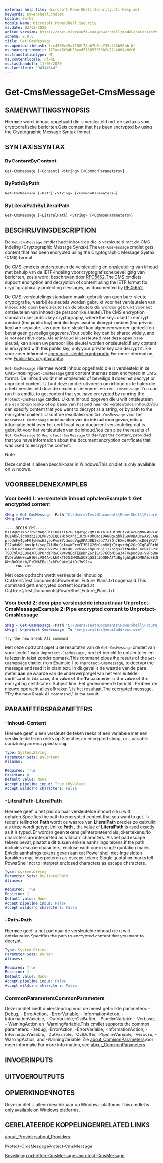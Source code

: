 ```yaml
---
external help file: Microsoft.PowerShell.Security.dll-Help.xml
keywords: powershell,cmdlet
Locale: en-US
Module Name: Microsoft.PowerShell.Security
ms.date: 02/03/2020
online version: https://docs.microsoft.com/powershell/module/microsoft.powershell.security/get-cmsmessage?view=powershell-6&WT.mc_id=ps-gethelp
schema: 2.0.0
title: Get-CmsMessage
ms.openlocfilehash: fcc4305ee5a7198f78eb7b6ce735cf45b90bbf6f
ms.sourcegitcommit: 177ae45034b58ead716853096b2e72e4864e6df6
ms.translationtype: MT
ms.contentlocale: nl-NL
ms.lasthandoff: 11/07/2020
ms.locfileid: "94344844"
---
```

# <span data-ttu-id="f8ddb-103">Get-CmsMessage</span><span class="sxs-lookup"><span data-stu-id="f8ddb-103">Get-CmsMessage</span></span>

## <span data-ttu-id="f8ddb-104">SAMENVATTING</span><span class="sxs-lookup"><span data-stu-id="f8ddb-104">SYNOPSIS</span></span>
<span data-ttu-id="f8ddb-105">Hiermee wordt inhoud opgehaald die is versleuteld met de syntaxis voor cryptografische berichten.</span><span class="sxs-lookup"><span data-stu-id="f8ddb-105">Gets content that has been encrypted by using the Cryptographic Message Syntax format.</span></span>

## <span data-ttu-id="f8ddb-106">SYNTAXIS</span><span class="sxs-lookup"><span data-stu-id="f8ddb-106">SYNTAX</span></span>

### <span data-ttu-id="f8ddb-107">ByContent</span><span class="sxs-lookup"><span data-stu-id="f8ddb-107">ByContent</span></span>

```
Get-CmsMessage [-Content] <String> [<CommonParameters>]
```

### <span data-ttu-id="f8ddb-108">ByPath</span><span class="sxs-lookup"><span data-stu-id="f8ddb-108">ByPath</span></span>

```
Get-CmsMessage [-Path] <String> [<CommonParameters>]
```

### <span data-ttu-id="f8ddb-109">ByLiteralPath</span><span class="sxs-lookup"><span data-stu-id="f8ddb-109">ByLiteralPath</span></span>

```
Get-CmsMessage [-LiteralPath] <String> [<CommonParameters>]
```

## <span data-ttu-id="f8ddb-110">BESCHRIJVING</span><span class="sxs-lookup"><span data-stu-id="f8ddb-110">DESCRIPTION</span></span>

<span data-ttu-id="f8ddb-111">De `Get-CmsMessage` cmdlet haalt inhoud op die is versleuteld met de CMS-indeling (Cryptographic Message Syntax).</span><span class="sxs-lookup"><span data-stu-id="f8ddb-111">The `Get-CmsMessage` cmdlet gets content that has been encrypted using the Cryptographic Message Syntax (CMS) format.</span></span>

<span data-ttu-id="f8ddb-112">De CMS-cmdlets ondersteunen de versleuteling en ontsleuteling van inhoud met behulp van de IETF-indeling voor cryptografische beveiliging van berichten, zoals wordt beschreven door [RFC5652](https://tools.ietf.org/html/rfc5652).</span><span class="sxs-lookup"><span data-stu-id="f8ddb-112">The CMS cmdlets support encryption and decryption of content using the IETF format for cryptographically protecting messages, as documented by [RFC5652](https://tools.ietf.org/html/rfc5652).</span></span>

<span data-ttu-id="f8ddb-113">De CMS-versleutelings standaard maakt gebruik van open bare-sleutel cryptografie, waarbij de sleutels worden gebruikt voor het versleutelen van inhoud (de open bare sleutel) en de sleutels die worden gebruikt voor het ontsleutelen van inhoud (de persoonlijke sleutel).</span><span class="sxs-lookup"><span data-stu-id="f8ddb-113">The CMS encryption standard uses public key cryptography, where the keys used to encrypt content (the public key) and the keys used to decrypt content (the private key) are separate.</span></span> <span data-ttu-id="f8ddb-114">Uw open bare sleutel kan algemeen worden gedeeld en bevat geen gevoelige gegevens.</span><span class="sxs-lookup"><span data-stu-id="f8ddb-114">Your public key can be shared widely, and is not sensitive data.</span></span> <span data-ttu-id="f8ddb-115">Als er inhoud is versleuteld met deze open bare sleutel, kan alleen uw persoonlijke sleutel worden ontsleuteld.</span><span class="sxs-lookup"><span data-stu-id="f8ddb-115">If any content is encrypted with this public key, only your private key can decrypt it.</span></span> <span data-ttu-id="f8ddb-116">Zie voor meer informatie [open bare-sleutel cryptografie](https://en.wikipedia.org/wiki/Public-key_cryptography).</span><span class="sxs-lookup"><span data-stu-id="f8ddb-116">For more information, see [Public-key cryptography](https://en.wikipedia.org/wiki/Public-key_cryptography).</span></span>

<span data-ttu-id="f8ddb-117">`Get-CmsMessage` Hiermee wordt inhoud opgehaald die is versleuteld in de CMS-indeling.</span><span class="sxs-lookup"><span data-stu-id="f8ddb-117">`Get-CmsMessage` gets content that has been encrypted in CMS format.</span></span> <span data-ttu-id="f8ddb-118">De inhoud wordt niet ontsleuteld of beveiligd.</span><span class="sxs-lookup"><span data-stu-id="f8ddb-118">It does not decrypt or unprotect content.</span></span> <span data-ttu-id="f8ddb-119">U kunt deze cmdlet uitvoeren om inhoud op te halen die u hebt versleuteld door de cmdlet uit te voeren `Protect-CmsMessage` .</span><span class="sxs-lookup"><span data-stu-id="f8ddb-119">You can run this cmdlet to get content that you have encrypted by running the `Protect-CmsMessage` cmdlet.</span></span> <span data-ttu-id="f8ddb-120">U kunt inhoud opgeven die u wilt ontsleutelen als een teken reeks of op basis van het pad naar de versleutelde inhoud.</span><span class="sxs-lookup"><span data-stu-id="f8ddb-120">You can specify content that you want to decrypt as a string, or by path to the encrypted content.</span></span> <span data-ttu-id="f8ddb-121">U kunt de resultaten van `Get-CmsMessage` voor het `Unprotect-CmsMessage` ontsleutelen van de inhoud door geven, mits u informatie hebt over het certificaat voor document versleuteling dat is gebruikt voor het versleutelen van de inhoud.</span><span class="sxs-lookup"><span data-stu-id="f8ddb-121">You can pipe the results of `Get-CmsMessage` to `Unprotect-CmsMessage` to decrypt the content, provided that you have information about the document encryption certificate that was used to encrypt the content.</span></span>

> [!NOTE]
> <span data-ttu-id="f8ddb-122">Deze cmdlet is alleen beschikbaar in Windows.</span><span class="sxs-lookup"><span data-stu-id="f8ddb-122">This cmdlet is only available on Windows.</span></span>

## <span data-ttu-id="f8ddb-123">VOORBEELDEN</span><span class="sxs-lookup"><span data-stu-id="f8ddb-123">EXAMPLES</span></span>

### <span data-ttu-id="f8ddb-124">Voor beeld 1: versleutelde inhoud ophalen</span><span class="sxs-lookup"><span data-stu-id="f8ddb-124">Example 1: Get encrypted content</span></span>

```powershell
$Msg = Get-CmsMessage -Path "C:\Users\Test\Documents\PowerShell\Future_Plans.txt"
$Msg.Content
```

```Output
-----BEGIN CMS-----
MIIBqAYJKoZIhvcNAQcDoIIBmTCCAZUCAQAxggFQMIIBTAIBADA0MCAxHjAcBgNVBAMBFWxlZWhv
bG1AbGljcm9zb2Z0LmNvbQIQQYHsbcXnjIJCtH+OhGmc1DANBgkqhkiG9w0BAQcwAASCAQAnkFHM
proJnFy4geFGfyNmxH3yeoPvwEYzdnsoVqqDPAd8D3wao77z7OhJEXwz9GeFLnxD6djKV/tF4PxR
E27aduKSLbnxfpf/sepZ4fUkuGibnwWFrxGE3B1G26MCenHWjYQiqv+Nq32Gc97qEAERrhLv6S4R
G+2dJEnesW8A+z9QPo+DwYP5FzD0Td0ExrkswVckpLNR6j17Yaags3ltNXmbdEXekhi6Psf2MLMP
TSO79lv2L0KeXFGuPOrdzPRwCkV0vNEqTEBeDnZGrjv/5766bM3GW34FXApod9u+VSFpBnqVOCBA
DVDraA6k+xwBt66cV84AHLkh0kT02SIHMDwGCSqGSIb3DQEHATAdBglghkgBZQMEASoEEJbJaiRl
KMnBoD1dkb/FzSWAEBaL8xkFwCu0e1AtDj7nSJc=
-----END CMS-----
```

<span data-ttu-id="f8ddb-125">Met deze opdracht wordt versleutelde inhoud op C:\Users\Test\Documents\PowerShell\Future_Plans.txt opgehaald.</span><span class="sxs-lookup"><span data-stu-id="f8ddb-125">This command gets encrypted content located at C:\Users\Test\Documents\PowerShell\Future_Plans.txt.</span></span>

### <span data-ttu-id="f8ddb-126">Voor beeld 2: door pipe versleutelde inhoud naar Unprotect-CmsMessage</span><span class="sxs-lookup"><span data-stu-id="f8ddb-126">Example 2: Pipe encrypted content to Unprotect-CmsMessage</span></span>

```powershell
$Msg = Get-CmsMessage -Path "C:\Users\Test\Documents\PowerShell\Future_Plans.txt"
$Msg | Unprotect-CmsMessage -To "cn=youralias@emailaddress.com"
```

```Output
Try the new Break All command
```

<span data-ttu-id="f8ddb-127">Met deze opdracht pipet u de resultaten van de `Get-CmsMessage` cmdlet van voor beeld 1 naar `Unprotect-CmsMessage` , om het bericht te ontsleutelen en te lezen in tekst zonder opmaak.</span><span class="sxs-lookup"><span data-stu-id="f8ddb-127">This command pipes the results of the `Get-CmsMessage` cmdlet from Example 1 to `Unprotect-CmsMessage`, to decrypt the message and read it in plain text.</span></span> <span data-ttu-id="f8ddb-128">In dit geval is de waarde van de para meter **aan** de waarde van de onderwerpregel van het versleutelde certificaat.</span><span class="sxs-lookup"><span data-stu-id="f8ddb-128">In this case, the value of the **To** parameter is the value of the encrypting certificate's Subject line.</span></span> <span data-ttu-id="f8ddb-129">Het gedecodeerde bericht ' Probeer de nieuwe opdracht alles afkraken ', is het resultaat.</span><span class="sxs-lookup"><span data-stu-id="f8ddb-129">The decrypted message, "Try the new Break All command," is the result.</span></span>

## <span data-ttu-id="f8ddb-130">PARAMETERS</span><span class="sxs-lookup"><span data-stu-id="f8ddb-130">PARAMETERS</span></span>

### <span data-ttu-id="f8ddb-131">-Inhoud</span><span class="sxs-lookup"><span data-stu-id="f8ddb-131">-Content</span></span>

<span data-ttu-id="f8ddb-132">Hiermee geeft u een versleutelde teken reeks of een variabele met een versleutelde teken reeks op.</span><span class="sxs-lookup"><span data-stu-id="f8ddb-132">Specifies an encrypted string, or a variable containing an encrypted string.</span></span>

```yaml
Type: System.String
Parameter Sets: ByContent
Aliases:

Required: True
Position: 0
Default value: None
Accept pipeline input: True (ByValue)
Accept wildcard characters: False
```

### <span data-ttu-id="f8ddb-133">-LiteralPath</span><span class="sxs-lookup"><span data-stu-id="f8ddb-133">-LiteralPath</span></span>

<span data-ttu-id="f8ddb-134">Hiermee geeft u het pad op naar versleutelde inhoud die u wilt ophalen.</span><span class="sxs-lookup"><span data-stu-id="f8ddb-134">Specifies the path to encrypted content that you want to get.</span></span> <span data-ttu-id="f8ddb-135">In tegens telling tot **Path** wordt de waarde van **LiteralPath** precies zo gebruikt als deze wordt getypt.</span><span class="sxs-lookup"><span data-stu-id="f8ddb-135">Unlike **Path** , the value of **LiteralPath** is used exactly as it is typed.</span></span> <span data-ttu-id="f8ddb-136">Er worden geen tekens geïnterpreteerd als joker tekens.</span><span class="sxs-lookup"><span data-stu-id="f8ddb-136">No characters are interpreted as wildcard characters.</span></span> <span data-ttu-id="f8ddb-137">Als het pad escape tekens bevat, plaatst u dit tussen enkele aanhalings tekens.</span><span class="sxs-lookup"><span data-stu-id="f8ddb-137">If the path includes escape characters, enclose each one in single quotation marks.</span></span>
<span data-ttu-id="f8ddb-138">Enkele aanhalings tekens geven aan dat Power shell niet-Inge sloten karakters mag interpreteren als escape-tekens.</span><span class="sxs-lookup"><span data-stu-id="f8ddb-138">Single quotation marks tell PowerShell not to interpret enclosed characters as escape characters.</span></span>

```yaml
Type: System.String
Parameter Sets: ByLiteralPath
Aliases:

Required: True
Position: 1
Default value: None
Accept pipeline input: False
Accept wildcard characters: False
```

### <span data-ttu-id="f8ddb-139">-Path</span><span class="sxs-lookup"><span data-stu-id="f8ddb-139">-Path</span></span>

<span data-ttu-id="f8ddb-140">Hiermee geeft u het pad naar de versleutelde inhoud die u wilt ontsleutelen.</span><span class="sxs-lookup"><span data-stu-id="f8ddb-140">Specifies the path to encrypted content that you want to decrypt.</span></span>

```yaml
Type: System.String
Parameter Sets: ByPath
Aliases:

Required: True
Position: 1
Default value: None
Accept pipeline input: False
Accept wildcard characters: False
```

### <span data-ttu-id="f8ddb-141">CommonParameters</span><span class="sxs-lookup"><span data-stu-id="f8ddb-141">CommonParameters</span></span>

<span data-ttu-id="f8ddb-142">Deze cmdlet biedt ondersteuning voor de meest gebruikte parameters: -Debug, - ErrorAction, - ErrorVariable, - InformationAction, -InformationVariable, - OutVariable,-OutBuffer, - PipelineVariable - Verbose, - WarningAction en -WarningVariable.</span><span class="sxs-lookup"><span data-stu-id="f8ddb-142">This cmdlet supports the common parameters: -Debug, -ErrorAction, -ErrorVariable, -InformationAction, -InformationVariable, -OutVariable, -OutBuffer, -PipelineVariable, -Verbose, -WarningAction, and -WarningVariable.</span></span> <span data-ttu-id="f8ddb-143">Zie [about_CommonParameters](https://go.microsoft.com/fwlink/?LinkID=113216)voor meer informatie.</span><span class="sxs-lookup"><span data-stu-id="f8ddb-143">For more information, see [about_CommonParameters](https://go.microsoft.com/fwlink/?LinkID=113216).</span></span>

## <span data-ttu-id="f8ddb-144">INVOER</span><span class="sxs-lookup"><span data-stu-id="f8ddb-144">INPUTS</span></span>

## <span data-ttu-id="f8ddb-145">UITVOER</span><span class="sxs-lookup"><span data-stu-id="f8ddb-145">OUTPUTS</span></span>

## <span data-ttu-id="f8ddb-146">OPMERKINGEN</span><span class="sxs-lookup"><span data-stu-id="f8ddb-146">NOTES</span></span>

<span data-ttu-id="f8ddb-147">Deze cmdlet is alleen beschikbaar op Windows-platforms.</span><span class="sxs-lookup"><span data-stu-id="f8ddb-147">This cmdlet is only available on Windows platforms.</span></span>

## <span data-ttu-id="f8ddb-148">GERELATEERDE KOPPELINGEN</span><span class="sxs-lookup"><span data-stu-id="f8ddb-148">RELATED LINKS</span></span>

[<span data-ttu-id="f8ddb-149">about_Providers</span><span class="sxs-lookup"><span data-stu-id="f8ddb-149">about_Providers</span></span>](../Microsoft.PowerShell.Core/About/about_Providers.md)

[<span data-ttu-id="f8ddb-150">Protect-CmsMessage</span><span class="sxs-lookup"><span data-stu-id="f8ddb-150">Protect-CmsMessage</span></span>](Protect-CmsMessage.md)

[<span data-ttu-id="f8ddb-151">Beveiliging opheffen-CmsMessage</span><span class="sxs-lookup"><span data-stu-id="f8ddb-151">Unprotect-CmsMessage</span></span>](Unprotect-CmsMessage.md)
